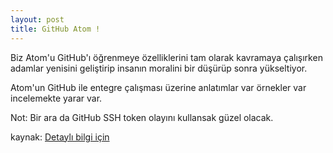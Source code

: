 ```yaml
---
layout: post
title: GitHub Atom !
---
```


Biz Atom'u GitHub'ı öğrenmeye özelliklerini tam olarak kavramaya çalışırken adamlar yenisini geliştirip insanın moralini bir düşürüp sonra yükseltiyor.

Atom'un GitHub ile entegre çalışması üzerine anlatımlar var örnekler var incelemekte yarar var.

Not: Bir ara da GitHub SSH token olayını kullansak güzel olacak.



kaynak: [Detaylı bilgi için](https://github.atom.io/)

